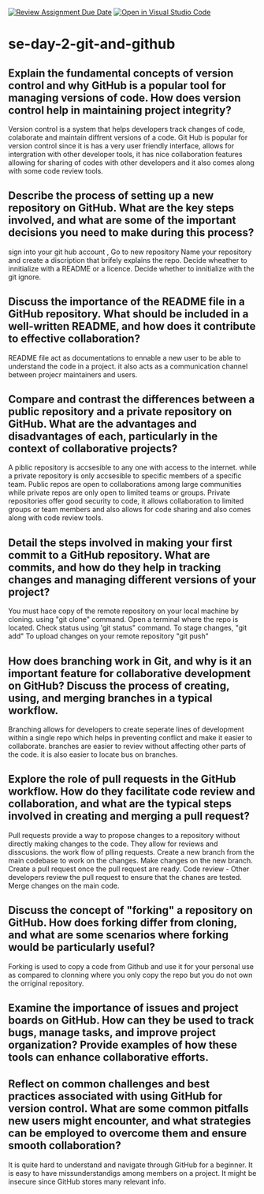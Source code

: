 [![Review Assignment Due Date](https://classroom.github.com/assets/deadline-readme-button-22041afd0340ce965d47ae6ef1cefeee28c7c493a6346c4f15d667ab976d596c.svg)](https://classroom.github.com/a/8wgCKhpZ)
[![Open in Visual Studio Code](https://classroom.github.com/assets/open-in-vscode-2e0aaae1b6195c2367325f4f02e2d04e9abb55f0b24a779b69b11b9e10269abc.svg)](https://classroom.github.com/online_ide?assignment_repo_id=15666017&assignment_repo_type=AssignmentRepo)
# se-day-2-git-and-github
## Explain the fundamental concepts of version control and why GitHub is a popular tool for managing versions of code. How does version control help in maintaining project integrity?
Version control is a system that helps developers track changes of code, colaborate and maintain diffrent versions of a code.
Git Hub is popular for version control since it is has a very user friendly interface, allows for intergration with other developer tools, it has nice collaboration features allowing for sharing of codes with other developers and it also comes along with some code review tools.

## Describe the process of setting up a new repository on GitHub. What are the key steps involved, and what are some of the important decisions you need to make during this process?
sign into your git hub account ,
Go to new repository 
Name your repository and create a discription that brifely explains the repo.
Decide wheather to innitialize with a README or a licence.
Decide whether to innitialize with the git ignore.

## Discuss the importance of the README file in a GitHub repository. What should be included in a well-written README, and how does it contribute to effective collaboration?
README  file act as documentations to ennable a new user to be able to understand the code in a project. it also acts as a communication channel between projecr maintainers and users.
## Compare and contrast the differences between a public repository and a private repository on GitHub. What are the advantages and disadvantages of each, particularly in the context of collaborative projects?
A piblic repository is accsesible to any one with access to the internet. while a private repository is only accsesible to specific members of a specific team.
Public repos are open to collaborations among large communities while private repos are only open to limited teams or groups.
Private repositories offer good security to code, it allows collaboration to limited groups or team members and also allows for code sharing and also comes along with code review tools.

## Detail the steps involved in making your first commit to a GitHub repository. What are commits, and how do they help in tracking changes and managing different versions of your project?
You must hace copy of the remote repository on your local machine by cloning. using "git clone" command.
Open a terminal where the repo is located.
Check status using 'git status" command.
To stage changes, "git add"
To upload changes on your remote repository "git push"
## How does branching work in Git, and why is it an important feature for collaborative development on GitHub? Discuss the process of creating, using, and merging branches in a typical workflow.
Branching allows for developers to create seperate lines of development within a single repo which helps in preventing conflict and make it easier to collaborate. 
branches are easier to reviev without affecting other parts of the code.
it is also easier to locate bus on branches.

## Explore the role of pull requests in the GitHub workflow. How do they facilitate code review and collaboration, and what are the typical steps involved in creating and merging a pull request?
Pull requests provide a way to propose changes to a repository without directly making changes to the code. They allow for reviews and disscusions.
the work flow of plling requests.
Create a new branch from the main codebase to work on the changes.
Make changes on the new branch.
Create a pull request once the pull request are ready.
Code review - Other developers review the pull request to ensure that the chanes are tested. 
Merge changes on the main code.

## Discuss the concept of "forking" a repository on GitHub. How does forking differ from cloning, and what are some scenarios where forking would be particularly useful?
Forking is used to copy a code from Github and use it for your personal use as compared to clonning where you only copy the repo but you do not own the orriginal repository.

## Examine the importance of issues and project boards on GitHub. How can they be used to track bugs, manage tasks, and improve project organization? Provide examples of how these tools can enhance collaborative efforts.

## Reflect on common challenges and best practices associated with using GitHub for version control. What are some common pitfalls new users might encounter, and what strategies can be employed to overcome them and ensure smooth collaboration?
It is quite hard to understand and navigate through GitHub for a beginner.
It is easy to have missunderstandigs among members on a project.
It might be insecure since GitHub stores many relevant info.
